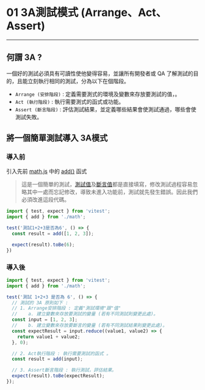 # 01 3A測試模式 (Arrange、Act、Assert)
---

## 何謂 3A ?
一個好的測試必須具有可讀性使他變得容易，並讓所有開發者或 QA 了解測試的目的，且能立刻執行相同的測試，分為以下在個階段。

- ```Arrange (安排階段)``` : 定義需要測式的環境及變數來存放要測試的值，。
- ```Act (執行階段)``` : 執行需要測式的函式或功能。
- ```Assert (斷言階段)``` : 評估測試結果，並定義哪些結果會使測試通過，哪些會使測試失敗。

## 將一個簡單測試導入 3A模式

### 導入前
引入先前 [math.js]() 中的 [add()]() 函式
> 這是一個簡單的測試，[測試值]()及[斷言值]()都是直接填寫，修改測試過程容易忽略其中一處而忘記修改，導致未進入功能前，測試就先發生錯誤。因此我們必須改進這段代碼。

```js
import { test, expect } from 'vitest';
import { add } from './math';

test('測試1+2+3是否為6', () => {
  const result = add([1, 2, 3]);

  expect(result).toBe(6);
})
```

### 導入後
```js
import { test, expect } from 'vitest';
import { add } from './math';

test('測試 1+2+3 是否為 6', () => {
  // 測試的 3A 原則如下 :
  // 1. Arrange安排階段 : 定義"測試環境"跟"值"
  //    a. 建立變數來存放要測試的變量 (若有不同測試則變更此處)。
  const input = [1, 2, 3];
  //    b. 建立變數來存放要斷言的變量 (若有不同測試結果則變更此處)。
  const expectResult = input.reduce((value1, value2) => {
    return value1 + value2;
  }, 0);

  // 2. Act執行階段 : 執行需要測試的函式 。
  const result = add(input);

  // 3. Assert斷言階段 : 執行測試，評估結果。
  expect(result).toBe(expectResult);
});
```
